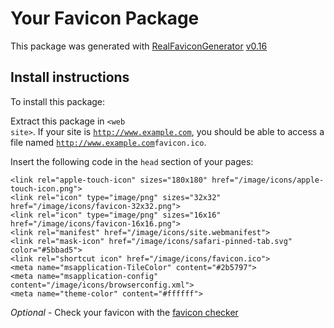 # Your Favicon Package

This package was generated with [RealFaviconGenerator](https://realfavicongenerator.net/) [v0.16](https://realfavicongenerator.net/change_log#v0.16)

## Install instructions

To install this package:

Extract this package in <code>&lt;web site&gt;<?php echo /image/icons/ ?></code>. If your site is <code>http://www.example.com</code>, you should be able to access a file named <code>http://www.example.com<?php echo /image/icons/ ?>favicon.ico</code>.

Insert the following code in the `head` section of your pages:

    <link rel="apple-touch-icon" sizes="180x180" href="/image/icons/apple-touch-icon.png">
    <link rel="icon" type="image/png" sizes="32x32" href="/image/icons/favicon-32x32.png">
    <link rel="icon" type="image/png" sizes="16x16" href="/image/icons/favicon-16x16.png">
    <link rel="manifest" href="/image/icons/site.webmanifest">
    <link rel="mask-icon" href="/image/icons/safari-pinned-tab.svg" color="#5bbad5">
    <link rel="shortcut icon" href="/image/icons/favicon.ico">
    <meta name="msapplication-TileColor" content="#2b5797">
    <meta name="msapplication-config" content="/image/icons/browserconfig.xml">
    <meta name="theme-color" content="#ffffff">

*Optional* - Check your favicon with the [favicon checker](https://realfavicongenerator.net/favicon_checker)